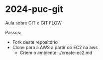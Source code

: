 # 2024-puc-git

Aula sobre GIT e GIT FLOW

Passos:
  - Fork deste repositório
  - Clone para a AWS a partir do EC2 na aws
    - Criem o ambiente: ./create-ec2.md
